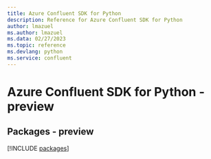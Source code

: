 ```yaml
---
title: Azure Confluent SDK for Python
description: Reference for Azure Confluent SDK for Python
author: lmazuel
ms.author: lmazuel
ms.data: 02/27/2023
ms.topic: reference
ms.devlang: python
ms.service: confluent
---
```

# Azure Confluent SDK for Python - preview
## Packages - preview
[!INCLUDE [packages](confluent-index.md)]